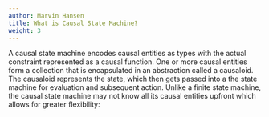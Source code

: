 ```yaml
---
author: Marvin Hansen
title: What is Causal State Machine?
weight: 3
---
```

[//]: # (SPDX-License-Identifier: CC-BY-4.0)

A causal state machine encodes causal entities as types with the actual constraint represented as a causal function.
One or more causal entities form a collection that is encapsulated in an abstraction called a causaloid. The causaloid
represents the state, which then gets passed into a the state machine for evaluation and subsequent action.
Unlike a finite state machine, the causal state machine may not know all its causal entities
upfront which allows for greater flexibility: